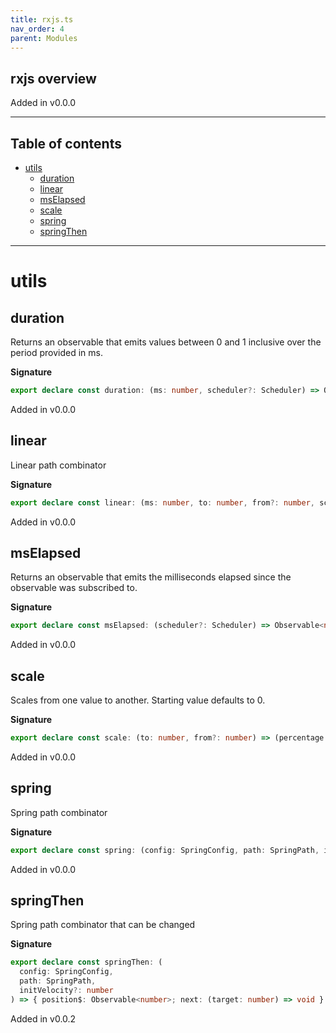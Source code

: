 ```yaml
---
title: rxjs.ts
nav_order: 4
parent: Modules
---
```


## rxjs overview

Added in v0.0.0

---

<h2 class="text-delta">Table of contents</h2>

- [utils](#utils)
  - [duration](#duration)
  - [linear](#linear)
  - [msElapsed](#mselapsed)
  - [scale](#scale)
  - [spring](#spring)
  - [springThen](#springthen)

---

# utils

## duration

Returns an observable that emits values between 0 and 1 inclusive over
the period provided in ms.

**Signature**

```ts
export declare const duration: (ms: number, scheduler?: Scheduler) => Observable<number>
```

Added in v0.0.0

## linear

Linear path combinator

**Signature**

```ts
export declare const linear: (ms: number, to: number, from?: number, scheduler?: Scheduler) => Observable<number>
```

Added in v0.0.0

## msElapsed

Returns an observable that emits the milliseconds elapsed since the
observable was subscribed to.

**Signature**

```ts
export declare const msElapsed: (scheduler?: Scheduler) => Observable<number>
```

Added in v0.0.0

## scale

Scales from one value to another. Starting value defaults to 0.

**Signature**

```ts
export declare const scale: (to: number, from?: number) => (percentage: number) => number
```

Added in v0.0.0

## spring

Spring path combinator

**Signature**

```ts
export declare const spring: (config: SpringConfig, path: SpringPath, initVelocity?: number) => Observable<number>
```

Added in v0.0.0

## springThen

Spring path combinator that can be changed

**Signature**

```ts
export declare const springThen: (
  config: SpringConfig,
  path: SpringPath,
  initVelocity?: number
) => { position$: Observable<number>; next: (target: number) => void }
```

Added in v0.0.2
